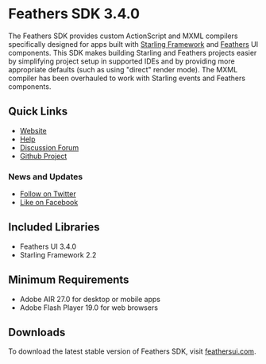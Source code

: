 # Feathers SDK 3.4.0

The Feathers SDK provides custom ActionScript and MXML compilers specifically designed for apps built with [Starling Framework](http://starling-framework.org/) and [Feathers](http://feathersui.com/) UI components. This SDK makes building Starling and Feathers projects easier by simplifying project setup in supported IDEs and by providing more appropriate defaults (such as using "direct" render mode). The MXML compiler has been overhauled to work with Starling events and Feathers components.

## Quick Links

* [Website](http://feathersui.com/sdk/)
* [Help](http://feathersui.com/help/sdk/)
* [Discussion Forum](http://forum.starling-framework.org/forum/feathers)
* [Github Project](https://github.com/BowlerHatLLC/feathers-sdk)

### News and Updates

* [Follow on Twitter](https://twitter.com/feathersui)
* [Like on Facebook](https://facebook.com/feathersui)

## Included Libraries

* Feathers UI 3.4.0
* Starling Framework 2.2

## Minimum Requirements

* Adobe AIR 27.0 for desktop or mobile apps
* Adobe Flash Player 19.0 for web browsers

## Downloads

To download the latest stable version of Feathers SDK, visit [feathersui.com](http://feathersui.com/).